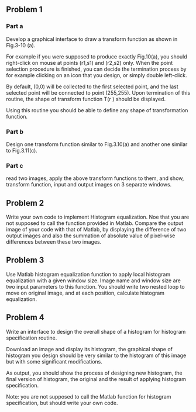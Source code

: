 ## Problem 1
### Part a
Develop a graphical interface to draw a transform function as shown in Fig.3-10 (a).

For example if you were supposed to produce exactly Fig.10(a), you should right-click on mouse at points (r1,s1) and (r2,s2) only. When the point selection procedure is finished, you can decide the termination process by for example clicking on an icon that you design, or simply double left-click.

By default, (0,0) will be collected to the first selected point, and the last selected point will be connected to point (255,255). Upon termination of this routine, the shape of transform function T(r ) should be displayed.

Using this routine you should be able to define any shape of transformation function.

### Part b
Design one transform function similar to Fig.3.10(a) and another one similar to Fig.3.11(c).

### Part c
read two images, apply the above transform functions to them, and show, transform function, input and output images on 3 separate windows.

## Problem 2
Write your own code to implement Histogram equalization. Noe that you are not supposed to call the function provided in Matlab. Compare the output image of your code with that of Matlab, by displaying the difference of two output images and also the summation of absolute value of pixel-wise differences between these two images.

## Problem 3
Use Matlab histogram equalization function to apply local histogram equalization with a given window size. Image name and window size are two input parameters to this function. You should write two nested loop to move on original image, and at each position, calculate histogram equalization.

## Problem 4
Write an interface to design the overall shape of a histogram for histogram specification routine.

Download an image and display its histogram, the graphical shape of histogram you design should be very similar to the histogram of this image but with some significant modifications.

As output, you should show the process of designing new histogram, the final version of histogram, the original and the result of applying histogram specification.

Note: you are not supposed to call the Matlab function for histogram specification, but should write your own code.